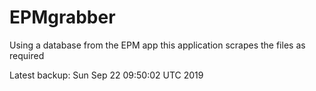 # EPMgrabber
Using a database from the EPM app this application scrapes the files as required


Latest backup: Sun Sep 22 09:50:02 UTC 2019
